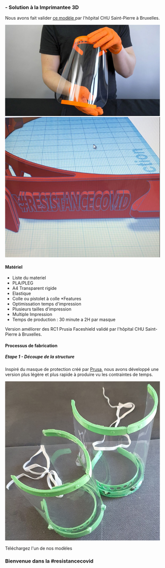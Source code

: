 ###  - Solution à la Imprimantee 3D

Nous avons fait valider [ce modèle ](https://www.thingiverse.com/thing:4235970) par l'hôpital CHU Saint-Pierre à Bruxelles.

![](./images/Prusa_cover.jpg)
![](./images/resistance.png)

#### Matériel

* Liste du materiel
 * PLA/PLEG
 * A4 Transparent rigide
 * Elastique
 * Colle ou pistolet à colle
*Features
 * Optimissation temps d'impression
 * Plusieurs tailles d'impression
 * Multiple Impression
* Temps de production : 30 minute a 2H par masque


Version améliorer des RC1 Prusia Faceshield validé par l'hôpital CHU Saint-Pierre à Bruxelles.

#### Processus de fabrication

##### Etape 1 - Découpe de la structure

Inspiré du masque de protection créé par [Prusa](https://www.prusaprinters.org/prints/25857-prusa-protective-face-shield-rc2/files), nous avons développé une version plus légère et plus rapide à produire vu les contraintes de temps.

![](./images/shield1.PNG)


Téléchargez l'un de nos modèles 

### Bienvenue dans la #resistancecovid